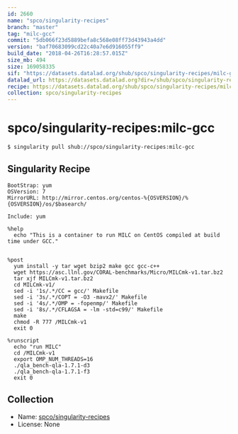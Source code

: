 ```yaml
---
id: 2660
name: "spco/singularity-recipes"
branch: "master"
tag: "milc-gcc"
commit: "5db066f23d5889befa8c568e08ff73d43943a4dd"
version: "baf70683099cd22c40a7e6d916055ff9"
build_date: "2018-04-26T16:28:57.015Z"
size_mb: 494
size: 169058335
sif: "https://datasets.datalad.org/shub/spco/singularity-recipes/milc-gcc/2018-04-26-5db066f2-baf70683/baf70683099cd22c40a7e6d916055ff9.simg"
datalad_url: https://datasets.datalad.org?dir=/shub/spco/singularity-recipes/milc-gcc/2018-04-26-5db066f2-baf70683/
recipe: https://datasets.datalad.org/shub/spco/singularity-recipes/milc-gcc/2018-04-26-5db066f2-baf70683/Singularity
collection: spco/singularity-recipes
---
```


# spco/singularity-recipes:milc-gcc

```bash
$ singularity pull shub://spco/singularity-recipes:milc-gcc
```

## Singularity Recipe

```singularity
BootStrap: yum
OSVersion: 7
MirrorURL: http://mirror.centos.org/centos-%{OSVERSION}/%{OSVERSION}/os/$basearch/

Include: yum

%help
  echo "This is a container to run MILC on CentOS compiled at build time under GCC."


%post
  yum install -y tar wget bzip2 make gcc gcc-c++
  wget https://asc.llnl.gov/CORAL-benchmarks/Micro/MILCmk-v1.tar.bz2
  tar xjf MILCmk-v1.tar.bz2
  cd MILCmk-v1/
  sed -i '1s/.*/CC = gcc/' Makefile
  sed -i '3s/.*/COPT = -O3 -mavx2/' Makefile
  sed -i '4s/.*/OMP = -fopenmp/' Makefile
  sed -i '8s/.*/CFLAGSA = -lm -std=c99/' Makefile
  make
  chmod -R 777 /MILCmk-v1
  exit 0

%runscript
  echo "run MILC"
  cd /MILCmk-v1
  export OMP_NUM_THREADS=16
  ./qla_bench-qla-1.7.1-d3
  ./qla_bench-qla-1.7.1-f3
  exit 0
```

## Collection

 - Name: [spco/singularity-recipes](https://github.com/spco/singularity-recipes)
 - License: None

